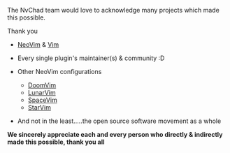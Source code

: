 The NvChad team would love to acknowledge many projects which made this possible.

Thank you
- [NeoVim](https://github.com/neovim/neovim) & [Vim](https://github.com/vim/vim)
- Every single plugin's maintainer(s) & community :D

- Other NeoVim configurations
   - [DoomVim](https://github.com/NTBBloodbath/doom-nvim)
   - [LunarVim](https://github.com/LunarVim/LunarVim)
   - [SpaceVim](https://github.com/SpaceVim/SpaceVim)
   - [StarVim](https://github.com/ashincoder/StarVim)

- And not in the least.....the open source software movement as a whole

**We sincerely appreciate each and every person who directly & indirectly made this possible, thank you all**
